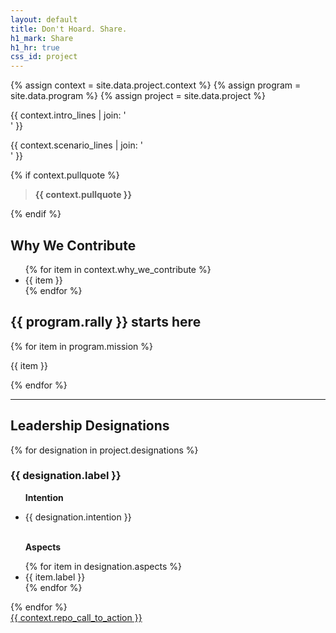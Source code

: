 ```yaml
---
layout: default
title: Don't Hoard. Share.
h1_mark: Share
h1_hr: true
css_id: project
---
```

{% assign context = site.data.project.context %}
{% assign program = site.data.program %}
{% assign project = site.data.project %}

<p>
  {{ context.intro_lines | join: '<br>' }}
</p>

<p>
  {{ context.scenario_lines | join: '<br>' }}
</p>

{% if context.pullquote %}
<blockquote><strong>{{ context.pullquote }}</strong></blockquote>
{% endif %}

<h2>Why We Contribute</h2>
<ul>
  {% for item in context.why_we_contribute %}
    <li>{{ item }}</li>
  {% endfor %}
</ul>

<h2>{{ program.rally }} starts here</h2>
{% for item in program.mission %}
<p>{{ item }}</p>
{% endfor %}

<hr/>

<h2>Leadership Designations</h2>
{% for designation in project.designations %}
  <div class="md-designation">
    <h3>{{ designation.label }}</h3>
    <ul>
      <p><strong>Intention</strong></p>
      <li>{{ designation.intention }}</li>
      <br>
      <p><strong>Aspects</strong></p>
      {% for item in designation.aspects %}
        <li>{{ item.label }}</li>
      {% endfor %}
    </ul>
  </div>
{% endfor %}

<div class="md-cta-group">
  <a href="{{ site.repo_url }}">{{ context.repo_call_to_action }}</a>
</div>

